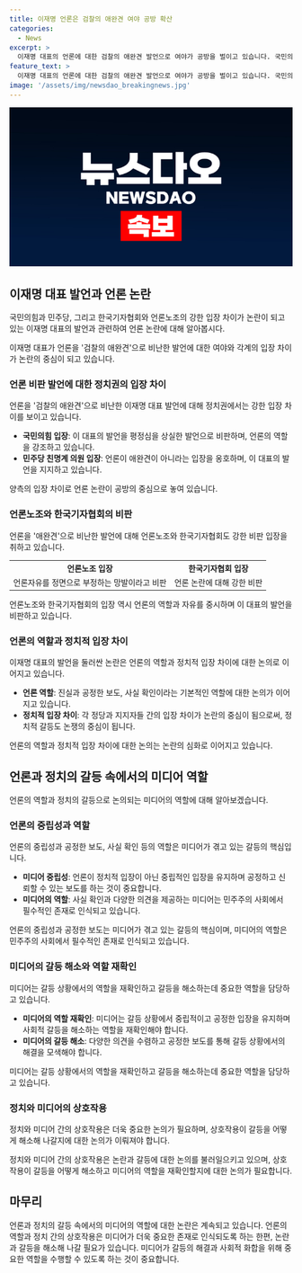 ```yaml
---
title: 이재명 언론은 검찰의 애완견 여야 공방 확산
categories:
  - News
excerpt: >
  이재명 대표의 언론에 대한 검찰의 애완견 발언으로 여야가 공방을 벌이고 있습니다. 국민의힘은 발언을 비판하며, 민주당 친명계 의원들은 옹호하고 있습니다. 이에 대한 한국기자협회와 언론노조의 비판도 이어지고 있습니다. 클릭하고 싶게 만드는 요약문이 되었나요?
feature_text: >
  이재명 대표의 언론에 대한 검찰의 애완견 발언으로 여야가 공방을 벌이고 있습니다. 국민의힘은 발언을 비판하며, 민주당 친명계 의원들은 옹호하고 있습니다. 이에 대한 한국기자협회와 언론노조의 비판도 이어지고 있습니다. 클릭하고 싶게 만드는 요약문이 되었나요?
image: '/assets/img/newsdao_breakingnews.jpg'
---
```


<p><img src="/assets/img/newsdao_breakingnews.jpg" alt="koreaapp 속보" /></p>

<h2 data-ke-size="size26">이재명 대표 발언과 언론 논란</h2>

<p>국민의힘과 민주당, 그리고 한국기자협회와 언론노조의 강한 입장 차이가 논란이 되고 있는 이재명 대표의 발언과 관련하여 언론 논란에 대해 알아봅시다.</p>

<p data-ke-size="size16">이재명 대표가 언론을 '검찰의 애완견'으로 비난한 발언에 대한 여야와 각계의 입장 차이가 논란의 중심이 되고 있습니다.</p>

<h3 data-ke-size="size24">언론 비판 발언에 대한 정치권의 입장 차이</h3>

<p>언론을 '검찰의 애완견'으로 비난한 이재명 대표 발언에 대해 정치권에서는 강한 입장 차이를 보이고 있습니다.</p>

<ul>
  <li><b>국민의힘 입장</b>: 이 대표의 발언을 평정심을 상실한 발언으로 비판하며, 언론의 역할을 강조하고 있습니다.</li>
  <li><b>민주당 친명계 의원 입장</b>: 언론이 애완견이 아니라는 입장을 옹호하며, 이 대표의 발언을 지지하고 있습니다.</li>
</ul>

<p data-ke-size="size16">양측의 입장 차이로 언론 논란이 공방의 중심으로 놓여 있습니다.</p>

<h3 data-ke-size="size24">언론노조와 한국기자협회의 비판</h3>

<p>언론을 '애완견'으로 비난한 발언에 대해 언론노조와 한국기자협회도 강한 비판 입장을 취하고 있습니다.</p>

<table>
  <tr>
    <th style="text-align: center; height: 17px;"><b>언론노조 입장</b></th>
    <th style="text-align: center; height: 17px;"><b>한국기자협회 입장</b></th>
  </tr>
  <tr>
    <td style="text-align: center; height: 17px;">언론자유를 정면으로 부정하는 망발이라고 비판</td>
    <td style="text-align: center; height: 17px;">언론 논란에 대해 강한 비판</td>
  </tr>
</table>

<p data-ke-size="size16">언론노조와 한국기자협회의 입장 역시 언론의 역할과 자유를 중시하며 이 대표의 발언을 비판하고 있습니다.</p>

<h3 data-ke-size="size24">언론의 역할과 정치적 입장 차이</h3>

<p>이재명 대표의 발언을 둘러싼 논란은 언론의 역할과 정치적 입장 차이에 대한 논의로 이어지고 있습니다.</p>

<ul>
  <li><b>언론 역할</b>: 진실과 공정한 보도, 사실 확인이라는 기본적인 역할에 대한 논의가 이어지고 있습니다.</li>
  <li><b>정치적 입장 차이</b>: 각 정당과 지지자들 간의 입장 차이가 논란의 중심이 됨으로써, 정치적 갈등도 논쟁의 중심이 됩니다.</li>
</ul>

<p data-ke-size="size16">언론의 역할과 정치적 입장 차이에 대한 논의는 논란의 심화로 이어지고 있습니다.</p>

<h2 data-ke-size='size26'>언론과 정치의 갈등 속에서의 미디어 역할</h2>

<p>언론의 역할과 정치의 갈등으로 논의되는 미디어의 역할에 대해 알아보겠습니다.</p>

<h3 data-ke-size="size24">언론의 중립성과 역할</h3>

<p>언론의 중립성과 공정한 보도, 사실 확인 등의 역할은 미디어가 겪고 있는 갈등의 핵심입니다.</p>

<ul>
  <li><b>미디어 중립성</b>: 언론이 정치적 입장이 아닌 중립적인 입장을 유지하며 공정하고 신뢰할 수 있는 보도를 하는 것이 중요합니다.</li>
  <li><b>미디어의 역할</b>: 사실 확인과 다양한 의견을 제공하는 미디어는 민주주의 사회에서 필수적인 존재로 인식되고 있습니다.</li>
</ul>

<p data-ke-size="size16">언론의 중립성과 공정한 보도는 미디어가 겪고 있는 갈등의 핵심이며, 미디어의 역할은 민주주의 사회에서 필수적인 존재로 인식되고 있습니다.</p>

<h3 data-ke-size="size24">미디어의 갈등 해소와 역할 재확인</h3>

<p>미디어는 갈등 상황에서의 역할을 재확인하고 갈등을 해소하는데 중요한 역할을 담당하고 있습니다.</p>

<ul>
  <li><b>미디어의 역할 재확인</b>: 미디어는 갈등 상황에서 중립적이고 공정한 입장을 유지하며 사회적 갈등을 해소하는 역할을 재확인해야 합니다.</li>
  <li><b>미디어의 갈등 해소</b>: 다양한 의견을 수렴하고 공정한 보도를 통해 갈등 상황에서의 해결을 모색해야 합니다.</li>
</ul>

<p data-ke-size="size16">미디어는 갈등 상황에서의 역할을 재확인하고 갈등을 해소하는데 중요한 역할을 담당하고 있습니다.</p>

<h3 data-ke-size="size24">정치와 미디어의 상호작용</h3>

<p>정치와 미디어 간의 상호작용은 더욱 중요한 논의가 필요하며, 상호작용이 갈등을 어떻게 해소해 나갈지에 대한 논의가 이뤄져야 합니다.</p>

<p data-ke-size="size16">정치와 미디어 간의 상호작용은 논란과 갈등에 대한 논의를 불러일으키고 있으며, 상호작용이 갈등을 어떻게 해소하고 미디어의 역할을 재확인할지에 대한 논의가 필요합니다.</p>

<h2 data-ke-size='size26'>마무리</h2>

<p>언론과 정치의 갈등 속에서의 미디어의 역할에 대한 논란은 계속되고 있습니다. 언론의 역할과 정치 간의 상호작용은 미디어가 더욱 중요한 존재로 인식되도록 하는 한편, 논란과 갈등을 해소해 나갈 필요가 있습니다. 미디어가 갈등의 해결과 사회적 화합을 위해 중요한 역할을 수행할 수 있도록 하는 것이 중요합니다.</p>

